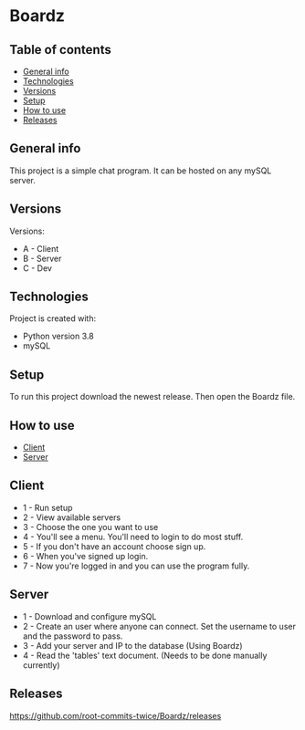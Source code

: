 # Boardz

## Table of contents
* [General info](#general-info)
* [Technologies](#technologies)
* [Versions](#versions)
* [Setup](#setup)
* [How to use](#how-to-use)
* [Releases](#releases)

## General info
This project is a simple chat program. It can be hosted on any mySQL server.

## Versions
Versions:
* A - Client
* B - Server
* C - Dev


	
## Technologies
Project is created with:
* Python version 3.8
* mySQL

	
## Setup
To run this project download the newest release.
Then open the Boardz file.

## How to use
* [Client](#client)
* [Server](#technologies)

## Client

* 1 - Run setup	
* 2 - View available servers	
* 3 - Choose the one you want to use	
* 4 - You'll see a menu. You'll need to login to do most stuff.	
* 5 - If you don't have an account choose sign up.	
* 6 - When you've signed up login.	
* 7 - Now you're logged in and you can use the program fully.	

## Server

* 1 - Download and configure mySQL
* 2 - Create an user where anyone can connect. Set the username to user and the password to pass.
* 3 - Add your server and IP to the database (Using Boardz)
* 4 - Read the 'tables' text document. (Needs to be done manually currently)

## Releases
https://github.com/root-commits-twice/Boardz/releases
